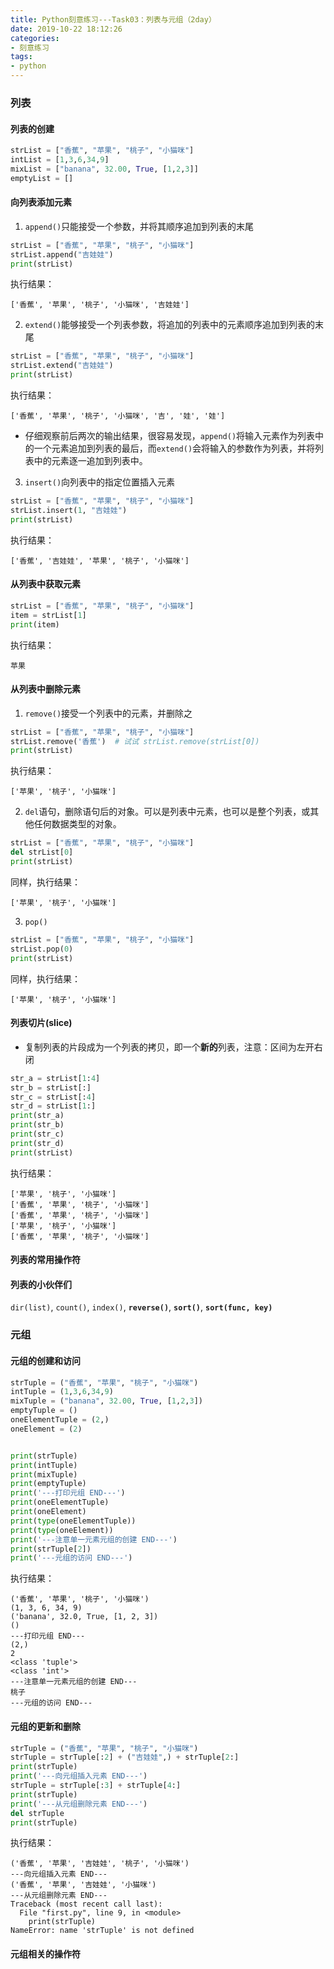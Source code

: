 ```yaml
---
title: Python刻意练习---Task03：列表与元组（2day）
date: 2019-10-22 18:12:26
categories:
- 刻意练习
tags:
- python
---
```


### 列表

#### 列表的创建
```python
strList = ["香蕉", "苹果", "桃子", "小猫咪"]
intList = [1,3,6,34,9]
mixList = ["banana", 32.00, True, [1,2,3]]
emptyList = []
```

#### 向列表添加元素

1. `append()`只能接受一个参数，并将其顺序追加到列表的末尾
```python
strList = ["香蕉", "苹果", "桃子", "小猫咪"]
strList.append("吉娃娃") 
print(strList)
```
执行结果：
```
['香蕉', '苹果', '桃子', '小猫咪', '吉娃娃']
```

2. `extend()`能够接受一个列表参数，将追加的列表中的元素顺序追加到列表的末尾
```python
strList = ["香蕉", "苹果", "桃子", "小猫咪"]
strList.extend("吉娃娃")
print(strList)
```
执行结果：
```
['香蕉', '苹果', '桃子', '小猫咪', '吉', '娃', '娃']
```
- 仔细观察前后两次的输出结果，很容易发现，`append()`将输入元素作为列表中的一个元素追加到列表的最后，而`extend()`会将输入的参数作为列表，并将列表中的元素逐一追加到列表中。

3. `insert()`向列表中的指定位置插入元素
```python
strList = ["香蕉", "苹果", "桃子", "小猫咪"]
strList.insert(1, "吉娃娃")
print(strList)
```
执行结果：
```
['香蕉', '吉娃娃', '苹果', '桃子', '小猫咪']
```

#### 从列表中获取元素
```python
strList = ["香蕉", "苹果", "桃子", "小猫咪"]
item = strList[1]
print(item)
```
执行结果：
```
苹果
```

#### 从列表中删除元素

1. `remove()`接受一个列表中的元素，并删除之
```python
strList = ["香蕉", "苹果", "桃子", "小猫咪"]
strList.remove('香蕉')  # 试试 strList.remove(strList[0])
print(strList)
```
执行结果：
```
['苹果', '桃子', '小猫咪']
```

2. `del`语句，删除语句后的对象。可以是列表中元素，也可以是整个列表，或其他任何数据类型的对象。
```python
strList = ["香蕉", "苹果", "桃子", "小猫咪"]
del strList[0]
print(strList)
```
同样，执行结果：
```
['苹果', '桃子', '小猫咪']
```

3. `pop()`
```python
strList = ["香蕉", "苹果", "桃子", "小猫咪"]
strList.pop(0)
print(strList)
```
同样，执行结果：
```
['苹果', '桃子', '小猫咪']
```

#### 列表切片(slice)
- 复制列表的片段成为一个列表的拷贝，即一个**新的**列表，注意：区间为左开右闭
```python
str_a = strList[1:4]
str_b = strList[:]
str_c = strList[:4]
str_d = strList[1:]
print(str_a)
print(str_b)
print(str_c)
print(str_d)
print(strList)
```
执行结果：
```
['苹果', '桃子', '小猫咪']
['香蕉', '苹果', '桃子', '小猫咪']
['香蕉', '苹果', '桃子', '小猫咪']
['苹果', '桃子', '小猫咪']
['香蕉', '苹果', '桃子', '小猫咪']
```

#### 列表的常用操作符

#### 列表的小伙伴们
`dir(list)`, `count()`, `index()`, **`reverse()`**, **`sort()`**, **`sort(func, key)`**


### 元组

#### 元组的创建和访问
```python
strTuple = ("香蕉", "苹果", "桃子", "小猫咪")
intTuple = (1,3,6,34,9)
mixTuple = ("banana", 32.00, True, [1,2,3])
emptyTuple = ()
oneElementTuple = (2,)
oneElement = (2)


print(strTuple)
print(intTuple)
print(mixTuple)
print(emptyTuple)
print('---打印元组 END---')
print(oneElementTuple)
print(oneElement)
print(type(oneElementTuple))
print(type(oneElement))
print('---注意单一元素元组的创建 END---')
print(strTuple[2])
print('---元组的访问 END---')
```
执行结果：
```
('香蕉', '苹果', '桃子', '小猫咪')
(1, 3, 6, 34, 9)
('banana', 32.0, True, [1, 2, 3])
()
---打印元组 END---
(2,)
2
<class 'tuple'>
<class 'int'>
---注意单一元素元组的创建 END---
桃子
---元组的访问 END---
```

#### 元组的更新和删除
```python
strTuple = ("香蕉", "苹果", "桃子", "小猫咪")
strTuple = strTuple[:2] + ("吉娃娃",) + strTuple[2:]
print(strTuple)
print('---向元组插入元素 END---')
strTuple = strTuple[:3] + strTuple[4:]
print(strTuple)
print('---从元组删除元素 END---')
del strTuple    
print(strTuple)
```
执行结果：
```
('香蕉', '苹果', '吉娃娃', '桃子', '小猫咪')
---向元组插入元素 END---
('香蕉', '苹果', '吉娃娃', '小猫咪')
---从元组删除元素 END---
Traceback (most recent call last):
  File "first.py", line 9, in <module>
    print(strTuple)
NameError: name 'strTuple' is not defined
```

#### 元组相关的操作符

